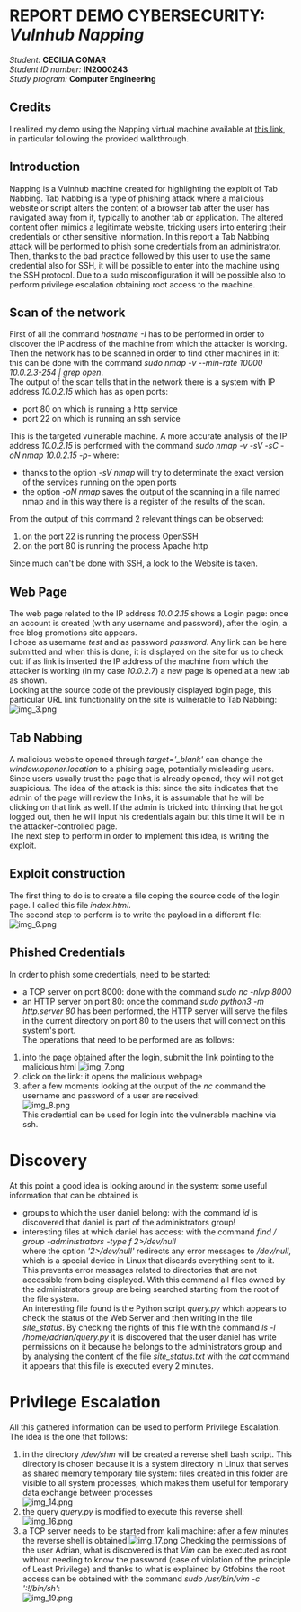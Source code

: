 # REPORT DEMO CYBERSECURITY: *Vulnhub Napping*
*Student:* **CECILIA COMAR**  
*Student ID number:* **IN2000243**  
*Study program:* **Computer Engineering**


## Credits
I realized my demo using the Napping virtual machine available at [this link](https://www.vulnhub.com/entry/napping-101,752/), in particular following the provided walkthrough.
## Introduction
Napping is a Vulnhub machine created for highlighting the exploit of Tab Nabbing.
Tab Nabbing is a type of phishing attack where a malicious website or script alters the content of a browser tab after 
the user has navigated away from it, typically to another tab or application. The altered content often mimics a 
legitimate website, tricking users into entering their credentials or other sensitive information.
In this report a Tab Nabbing attack will be performed to phish some credentials from an administrator.
Then, thanks to the bad practice followed by this user to use the same credential also for SSH, it will be possible to 
enter into the machine using the SSH protocol.
Due to a sudo misconfiguration it will be possible also to perform privilege escalation obtaining root access to the machine.

## Scan of the network
First of all the command *hostname -I* has to be performed in order to discover the IP address of the machine from which the attacker is working.  
Then the network has to be scanned in order to find other machines in it: this can be done with the command *sudo nmap -v --min-rate 10000 10.0.2.3-254 | grep open*.  
The output of the scan tells that in the network there is a system with IP address *10.0.2.15* which has as open ports:
* port 80 on which is running a http service
* port 22 on which is running an ssh service

This is the targeted vulnerable machine.
A more accurate analysis of the IP address *10.0.2.15* is performed with the command *sudo nmap -v -sV -sC -oN nmap 10.0.2.15 -p-* where:
* thanks to the option *-sV* *nmap* will try to determinate the exact version of the services running on the open ports
* the option *-oN nmap* saves the output of the scanning in a file named nmap and in this way there is a register of the results of the scan.

From the output of this command 2 relevant things can be observed:
1. on the port 22 is running the process OpenSSH
2. on the port 80 is running the process Apache http

Since much can't be done with SSH, a look to the Website is taken.

## Web Page
The web page related to the IP address *10.0.2.15* shows a Login page:
once an account is created (with any username and password), after the login, a free blog promotions site appears.  
I chose as username *test* and as password *password*.
Any link can be here submitted and when this is done, it is displayed on the site for us to check out: 
if as link is inserted the IP address of the machine from which the attacker is working (in my case *10.0.2.7*) a new page is opened at a new tab 
as shown.  
Looking at the source code of the previously displayed login page, this particular URL link functionality on the site is vulnerable to Tab Nabbing:
![img_3.png](img_3.png)

## Tab Nabbing
A malicious website opened through *target='_blank'* can change the *window.opener.location* to a phising page, potentially misleading users. 
Since users usually trust the page that is already opened, they will not get suspicious.
The idea of the attack is this: since the site indicates that the admin of the page will review the links, it is assumable that he will be clicking on that link as well. 
If the admin is tricked into thinking that he got logged out, then he will input his credentials again but this time it will be in the attacker-controlled page.  
The next step to perform in order to implement this idea, is writing the exploit.

## Exploit construction
The first thing to do is to create a file coping the source code of the login page.  I called this file *index.html*.  
The second step to perform is to write the payload in a different file:  
![img_6.png](img_6.png)

## Phished Credentials
In order to phish some credentials, need to be started:
* a TCP server on port 8000: done with the command *sudo nc -nlvp 8000* 
* an HTTP server on port 80:  once the command *sudo python3 -m http.server 80* has been performed, the HTTP server will serve the files in the 
current directory on port 80 to the users that will connect on this system's port.  
The operations that need to be performed are as follows: 
1. into the page obtained after the login, submit the link pointing to the malicious html
![img_7.png](img_7.png)
2. click on the link: it opens the malicious webpage 
3. after a few moments looking at the output of the *nc* command the username and password of a user
are received:  
![img_8.png](img_8.png)  
This credential can be used for login into the vulnerable machine via ssh.

# Discovery
At this point a good idea is looking around in the system: some useful information that can be obtained is
* groups to which the user daniel belong: with the command *id* is discovered that daniel is part of the administrators group!
* interesting files at which daniel has access: with the command *find / group -administrators -type f 2>/dev/null*  
where the option *'2>/dev/null'* redirects any error messages to */dev/null*, which is 
a special device in Linux that discards everything sent to it. This prevents 
error messages related to directories that are not accessible from being displayed. With
this command all files owned by the administrators group are being searched starting 
from the root of the file system.  
An interesting file found is the Python script *query.py* which appears to check the status of the 
Web Server and then writing in the file *site_status*.
By checking the rights of this file with the command *ls -l /home/adrian/query.py* it is discovered
that the user daniel has write permissions on it because he belongs to the administrators group
and by analysing the content of the file *site_status.txt* with the *cat* command it appears that this file is executed every 2 minutes.  

# Privilege Escalation
All this gathered information can be used to perform Privilege Escalation. The idea is the 
one that follows:
1. in the directory */dev/shm* will be created a reverse shell bash script. This directory
is chosen because it is a system directory in Linux that serves as shared memory temporary 
file system: files created in this folder are visible to all system processes, which makes
them useful for temporary data exchange between processes  
![img_14.png](img_14.png)
2. the query *query.py* is modified to execute this reverse shell:
![img_16.png](img_16.png)
3. a TCP server needs to be started from kali machine: after a few minutes the reverse shell is obtained
![img_17.png](img_17.png)
Checking the permissions of the user Adrian, what is discovered is that *Vim* can be executed as root without
needing to know the password (case of violation of the principle of Least Privilege) and thanks to what is explained by Gtfobins the root access can be obtained with the command *sudo /usr/bin/vim -c ':!/bin/sh'*:  
![img_19.png](img_19.png)

      


